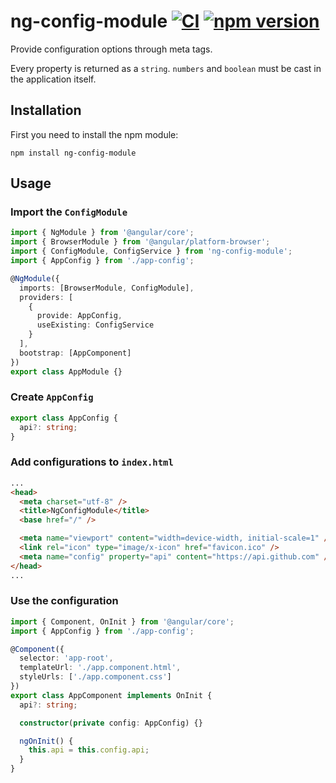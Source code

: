 # ng-config-module [![CI](https://github.com/domirs/ng-config-module/actions/workflows/ci.yml/badge.svg)](https://github.com/domirs/ng-config-module/actions/workflows/ci.yml) [![npm version](https://badge.fury.io/js/ng-config-module.svg)](https://badge.fury.io/js/ng-config-module)

Provide configuration options through meta tags.

Every property is returned as a `string`.
`numbers` and `boolean` must be cast in the application itself.

## Installation

First you need to install the npm module:

`npm install ng-config-module`

## Usage

### Import the `ConfigModule`

```typescript
import { NgModule } from '@angular/core';
import { BrowserModule } from '@angular/platform-browser';
import { ConfigModule, ConfigService } from 'ng-config-module';
import { AppConfig } from './app-config';

@NgModule({
  imports: [BrowserModule, ConfigModule],
  providers: [
    {
      provide: AppConfig,
      useExisting: ConfigService
    }
  ],
  bootstrap: [AppComponent]
})
export class AppModule {}
```

### Create `AppConfig`

```typescript
export class AppConfig {
  api?: string;
}
```

### Add configurations to `index.html`

```html
...
<head>
  <meta charset="utf-8" />
  <title>NgConfigModule</title>
  <base href="/" />

  <meta name="viewport" content="width=device-width, initial-scale=1" />
  <link rel="icon" type="image/x-icon" href="favicon.ico" />
  <meta name="config" property="api" content="https://api.github.com" />
</head>
...
```

### Use the configuration

```typescript
import { Component, OnInit } from '@angular/core';
import { AppConfig } from './app-config';

@Component({
  selector: 'app-root',
  templateUrl: './app.component.html',
  styleUrls: ['./app.component.css']
})
export class AppComponent implements OnInit {
  api?: string;

  constructor(private config: AppConfig) {}

  ngOnInit() {
    this.api = this.config.api;
  }
}
```
